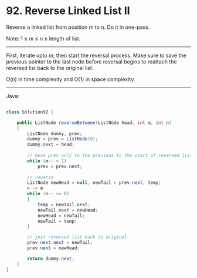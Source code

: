 # 92. Reverse Linked List II

Reverse a linked list from position m to n. Do it in one-pass.

Note: 1 ≤ m ≤ n ≤ length of list.

---

First, iterate upto m; then start the reversal process. Make sure to save the
previous pointer to the last node before reversal begins to reattach the
reversed list back to the original list.

O(n) in time complexity and O(1) in space complexity.

---

Java:

```java

class Solution92 {

    public ListNode reverseBetween(ListNode head, int m, int n)
    {
        ListNode dummy, prev;
        dummy = prev = ListNode(0);
        dummy.next = head;
        
        // move prev only to the previous to the start of reversed list
        while (m-- > 1)
            prev = prev.next;
        
        // reverse
        ListNode newHead = null, newTail = prev.next, temp;
        n -= m
        while (n-- >= 0)
        {
            temp = newTail.next;
            newTail.next = newHead;
            newHead = newTail;
            newTail = temp;
        }

        // join reversed list back to original
        prev.next.next = newTail;
        prev.next = newHead;

        return dummy.next;
    }
}

```

